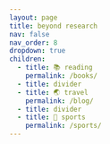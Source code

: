 ```yaml
---
layout: page
title: beyond research
nav: false
nav_order: 8
dropdown: true
children:
  - title: 📚 reading
    permalink: /books/
  - title: divider
  - title: 🌏 travel
    permalink: /blog/
  - title: divider
  - title: 🎾 sports
    permalink: /sports/
---
```

